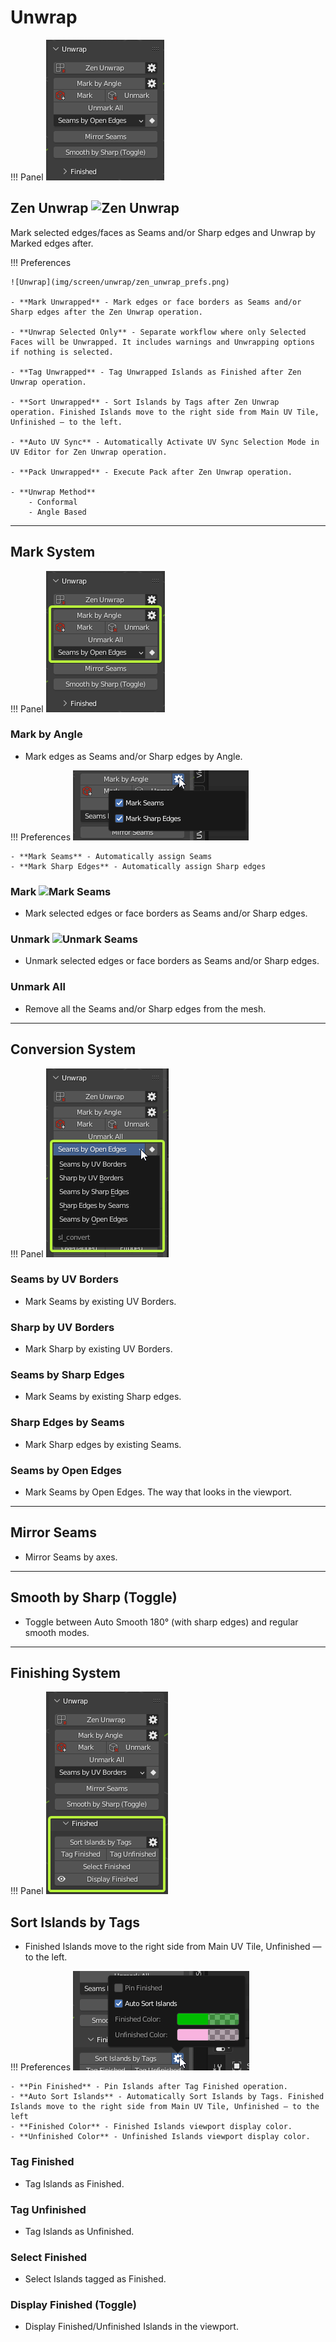 # Unwrap
!!! Panel
    ![Unwrap](img/screen/unwrap/unwrapMainPanel.png)

## Zen Unwrap ![Zen Unwrap](img/icons/zen-unwrap@2x.png)

Mark selected edges/faces as Seams and/or Sharp edges and Unwrap by Marked edges after.

!!! Preferences

    ![Unwrap](img/screen/unwrap/zen_unwrap_prefs.png)

    - **Mark Unwrapped** - Mark edges or face borders as Seams and/or Sharp edges after the Zen Unwrap operation.

    - **Unwrap Selected Only** - Separate workflow where only Selected Faces will be Unwrapped. It includes warnings and Unwrapping options if nothing is selected.

    - **Tag Unwrapped** - Tag Unwrapped Islands as Finished after Zen Unwrap operation.

    - **Sort Unwrapped** - Sort Islands by Tags after Zen Unwrap operation. Finished Islands move to the right side from Main UV Tile, Unfinished — to the left.

    - **Auto UV Sync** - Automatically Activate UV Sync Selection Mode in UV Editor for Zen Unwrap operation.

    - **Pack Unwrapped** - Execute Pack after Zen Unwrap operation.

    - **Unwrap Method**
        - Conformal
        - Angle Based

---
## Mark System
!!! Panel
    ![](img/screen/unwrap/unwrap_mark_section.png)

### Mark by Angle

- Mark edges as Seams and/or Sharp edges by Angle.

!!! Preferences
    ![](img/screen/unwrap/mark_by_angle_prefs.png)

    - **Mark Seams** - Automatically assign Seams
    - **Mark Sharp Edges** - Automatically assign Sharp edges

### Mark ![Mark Seams](img/icons/mark-seams@2x.png)

- Mark selected edges or face borders as Seams and/or Sharp edges.

### Unmark ![Unmark Seams](img/icons/unmark-seams@2x.png)

- Unmark selected edges or face borders as Seams and/or Sharp edges.

### Unmark All

- Remove all the Seams and/or Sharp edges from the mesh.

---
## Conversion System
!!! Panel
    ![](img/screen/unwrap/conversion_system.png)

### Seams by UV Borders
- Mark Seams by existing UV Borders.
### Sharp by UV Borders
- Mark Sharp by existing UV Borders.
### Seams by Sharp Edges
- Mark Seams by existing Sharp edges.
### Sharp Edges by Seams
- Mark Sharp edges by existing Seams.
### Seams by Open Edges
- Mark Seams by Open Edges. The way that looks in the viewport.

---
## Mirror Seams

- Mirror Seams by axes.

---
## Smooth by Sharp (Toggle)
- Toggle between Auto Smooth 180° (with sharp edges) and regular smooth modes.

---
## Finishing System

!!! Panel
    ![](img/screen/unwrap/finished_system.png)

## Sort Islands by Tags
- Finished Islands move to the right side from Main UV Tile, Unfinished — to the left.

!!! Preferences
    ![Unwrap](img/screen/unwrap/finishing_prefs.png)

    - **Pin Finished** - Pin Islands after Tag Finished operation.
    - **Auto Sort Islands** - Automatically Sort Islands by Tags. Finished Islands move to the right side from Main UV Tile, Unfinished — to the left
    - **Finished Color** - Finished Islands viewport display color.
    - **Unfinished Color** - Unfinished Islands viewport display color.

### Tag Finished

- Tag Islands as Finished.

### Tag Unfinished

- Tag Islands as Unfinished.

### Select Finished

- Select Islands tagged as Finished.

### Display Finished (Toggle)

- Display Finished/Unfinished Islands in the viewport.
